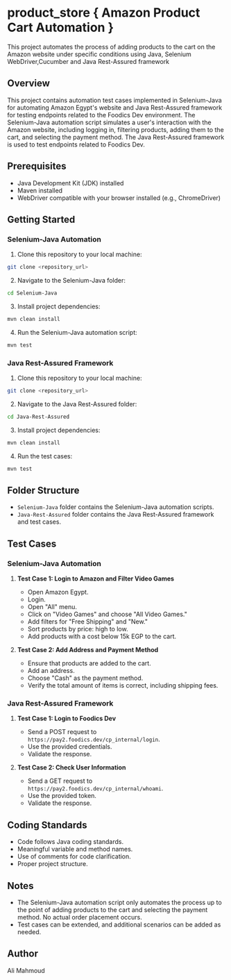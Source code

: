 # product_store  { Amazon Product Cart Automation }


This project automates the process of adding products to the cart on the Amazon website under specific conditions using Java, Selenium WebDriver,Cucumber  and Java Rest-Assured framework

## Overview
This project contains automation test cases implemented in Selenium-Java for automating Amazon Egypt's website and Java Rest-Assured framework for testing endpoints related to the Foodics Dev environment. The Selenium-Java automation script simulates a user's interaction with the Amazon website, including logging in, filtering products, adding them to the cart, and selecting the payment method. The Java Rest-Assured framework is used to test endpoints related to Foodics Dev.

## Prerequisites
- Java Development Kit (JDK) installed
- Maven installed
- WebDriver compatible with your browser installed (e.g., ChromeDriver)

## Getting Started

### Selenium-Java Automation
1. Clone this repository to your local machine:

```bash
git clone <repository_url>
```

2. Navigate to the Selenium-Java folder:

```bash
cd Selenium-Java
```

3. Install project dependencies:

```bash
mvn clean install
```

4. Run the Selenium-Java automation script:

```bash
mvn test
```

### Java Rest-Assured Framework
1. Clone this repository to your local machine:

```bash
git clone <repository_url>
```

2. Navigate to the Java Rest-Assured folder:

```bash
cd Java-Rest-Assured
```

3. Install project dependencies:

```bash
mvn clean install
```

4. Run the test cases:

```bash
mvn test
```

## Folder Structure
- `Selenium-Java` folder contains the Selenium-Java automation scripts.
- `Java-Rest-Assured` folder contains the Java Rest-Assured framework and test cases.

## Test Cases
### Selenium-Java Automation
1. **Test Case 1: Login to Amazon and Filter Video Games**
   - Open Amazon Egypt.
   - Login.
   - Open "All" menu.
   - Click on "Video Games" and choose "All Video Games."
   - Add filters for "Free Shipping" and "New."
   - Sort products by price: high to low.
   - Add products with a cost below 15k EGP to the cart.

2. **Test Case 2: Add Address and Payment Method**
   - Ensure that products are added to the cart.
   - Add an address.
   - Choose "Cash" as the payment method.
   - Verify the total amount of items is correct, including shipping fees.

### Java Rest-Assured Framework
1. **Test Case 1: Login to Foodics Dev**
   - Send a POST request to `https://pay2.foodics.dev/cp_internal/login`.
   - Use the provided credentials.
   - Validate the response.

2. **Test Case 2: Check User Information**
   - Send a GET request to `https://pay2.foodics.dev/cp_internal/whoami`.
   - Use the provided token.
   - Validate the response.

## Coding Standards
- Code follows Java coding standards.
- Meaningful variable and method names.
- Use of comments for code clarification.
- Proper project structure.

## Notes
- The Selenium-Java automation script only automates the process up to the point of adding products to the cart and selecting the payment method. No actual order placement occurs.
- Test cases can be extended, and additional scenarios can be added as needed.

## Author
Ali Mahmoud

